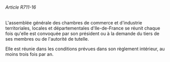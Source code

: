 ###### Article R711-16

L'assemblée générale des chambres de commerce et d'industrie territoriales, locales et départementales d'Ile-de-France se réunit chaque fois qu'elle est convoquée par son président ou à la demande du tiers de ses membres ou de l'autorité de tutelle.

Elle est réunie dans les conditions prévues dans son règlement intérieur, au moins trois fois par an.

